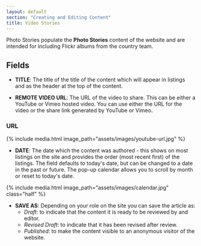 ```yaml
---
layout: default
section: "Creating and Editing Content"
title: Video Stories
---
```


Photo Stories populate the **Photo Stories** content of the website and are intended for including Flickr albums from the country team.

## Fields

- **TITLE**: The title of the title of the content which will appear in listings and as the header at the top of the content.

- **REMOTE VIDEO URL**: The URL of the video to share. This can be either a YouTube or Vimeo hosted video. You can use either the URL for the video or the share link generated by YouTube or Vimeo.


### URL

{% include media.html
   image_path="assets/images/youtube-url.jpg"
%}

- **DATE**: The date which the content was authored - this shows on most listings on the site and provides the order (most recent first) of the listings. The field defaults to today's date, but can be changed to a date in the past or future. The pop-up calendar allows you to scroll by month or reset to today's date.

{% include media.html
   image_path="assets/images/calendar.jpg"
   class="half"
%}

- **SAVE AS**: Depending on your role on the site you can save the article as:
  - _Draft_: to indicate that the content it is ready to be reviewed by and editor.
  - _Revised Draft_: to indicate that it has been revised after review.
  - _Published_: to make the content visible to an anonymous visitor of the website.
